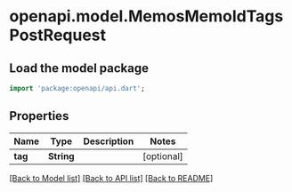 # openapi.model.MemosMemoIdTagsPostRequest

## Load the model package
```dart
import 'package:openapi/api.dart';
```

## Properties
Name | Type | Description | Notes
------------ | ------------- | ------------- | -------------
**tag** | **String** |  | [optional] 

[[Back to Model list]](../README.md#documentation-for-models) [[Back to API list]](../README.md#documentation-for-api-endpoints) [[Back to README]](../README.md)


